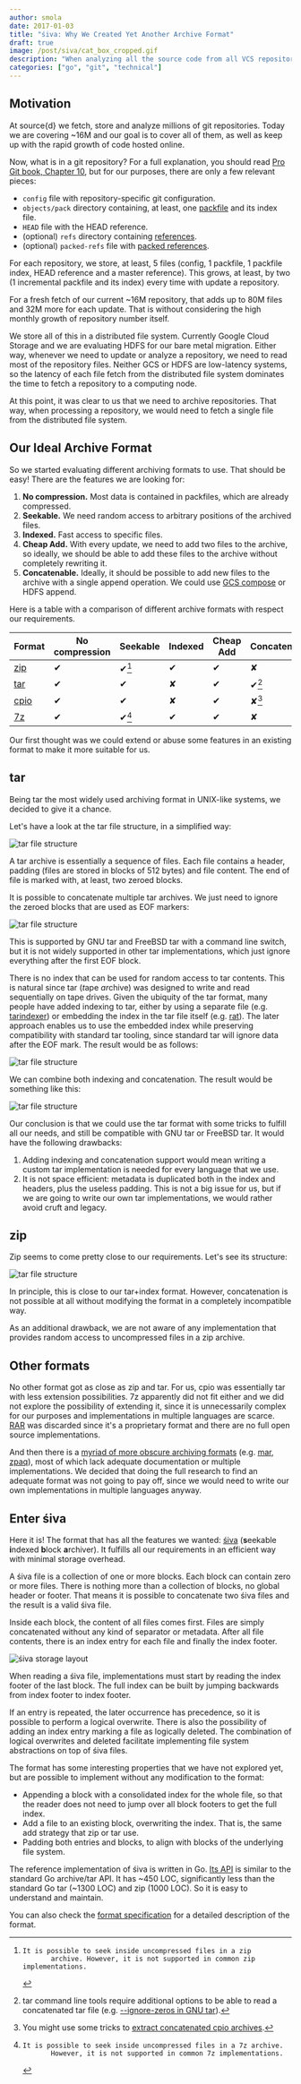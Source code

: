 ```yaml
---
author: smola
date: 2017-01-03
title: "śiva: Why We Created Yet Another Archive Format"
draft: true
image: /post/siva/cat_box_cropped.gif
description: "When analyzing all the source code from all VCS repositories, storage becomes a major problem. śiva, our archive format, is part of the solution."
categories: ["go", "git", "technical"]
---
```


## Motivation

At source{d} we fetch, store and analyze millions of git repositories.
Today we are covering ~16M and our goal is to cover all of them, as well as keep
up with the rapid growth of code hosted online.

Now, what is in a git repository? For a full explanation, you should read
[Pro Git book, Chapter 10](https://git-scm.com/book/en/v2/Git-Internals-Plumbing-and-Porcelain),
but for our purposes, there are only a few relevant pieces:

 * `config` file with repository-specific git configuration.
 * `objects/pack` directory containing, at least, one [packfile](https://git-scm.com/book/en/v2/Git-Internals-Packfiles)
 and its index file.
 * `HEAD` file with the HEAD reference.
 * (optional) `refs` directory containing [references](https://git-scm.com/book/en/v2/Git-Internals-Git-References).
 * (optional) `packed-refs` file with [packed references](https://git-scm.com/docs/git-pack-refs).

For each repository, we store, at least, 5 files (config, 1 packfile,
1 packfile index, HEAD reference and a master reference). This grows, at least,
by two (1 incremental packfile and its index) every time with update a repository.

For a fresh fetch of our current ~16M repository, that adds up to 80M files and
32M more for each update. That is without considering the high monthly growth of
repository number itself.

We store all of this in a distributed file system. Currently Google Cloud
Storage and we are evaluating HDFS for our bare metal migration. Either way,
whenever we need to update or analyze a repository, we need to read most of the
repository files. Neither GCS or HDFS are low-latency systems, so the latency of
each file fetch from the distributed file system dominates the time to fetch a
repository to a computing node.

At this point, it was clear to us that we need to archive repositories. That way,
when processing a repository, we would need to fetch a single file from the
distributed file system.

## Our Ideal Archive Format

So we started evaluating different archiving formats to use. That should be easy!
There are the features we are looking for:

1. **No compression.** Most data is contained in packfiles, which are already
  compressed.
2. **Seekable.** We need random access to arbitrary positions of the archived
   files.
3. **Indexed.** Fast access to specific files.
4. **Cheap Add.** With every update, we need to add two files
  to the archive, so ideally, we should be able to add these files to the archive
  without completely rewriting it.
5. **Concatenable.** Ideally, it should be possible to add new files to the archive
  with a single append operation. We could use [GCS compose](https://cloud.google.com/storage/docs/composite-objects)
  or HDFS append.

Here is a table with a comparison of different archive formats with respect our
requirements.
 
| Format | No compression | Seekable | Indexed | Cheap Add | Concatenable |
| ------ | -------------- | -------- | ------- | --------- | ------------ |
| [zip](https://en.wikipedia.org/wiki/Zip_(file_format)) | ✔ | ✔[^zipseek] | ✔ | ✔ | ✘ |
| [tar](https://www.freebsd.org/cgi/man.cgi?query=tar&sektion=5) | ✔ | ✔ | ✘ | ✔ | ✔[^tarconcat] | 
| [cpio](https://www.freebsd.org/cgi/man.cgi?query=cpio&sektion=5) | ✔ | ✔ | ✘ | ✔ | ✘[^cpioconcat] |
| [7z](http://www.7-zip.org/7z.html) | ✔ | ✔[^7zseek] | ✔ | ✔ | ✘ |

Our first thought was we could extend or abuse some features in an existing
format to make it more suitable for us.

## tar

Being tar the most widely used archiving format in UNIX-like systems, we decided
to give it a chance.

Let's have a look at the tar file structure, in a simplified way:

![tar file structure](/post/siva/tar.png)

A tar archive is essentially a sequence of files. Each file contains a header, padding
(files are stored in blocks of 512 bytes) and file content. The end of file is
 marked with, at least, two zeroed blocks.

It is possible to concatenate multiple tar archives. We just need to ignore the
zeroed blocks that are used as EOF markers:
 
![tar file structure](/post/siva/tar_concat.png)
 
This is supported by GNU tar and FreeBSD tar with a command line switch, but it
is not widely supported in other tar implementations, which just ignore everything
after the first EOF block.

There is no index that can be used for random access to tar contents. This is
natural since tar (*t*ape *ar*chive) was designed to write and read sequentially
on tape drives. Given the ubiquity of the tar format, many people have added
indexing to tar, either by using a separate file (e.g.
[tarindexer](https://github.com/devsnd/tarindexer)) or embedding the index in
the tar file itself (e.g. [rat](https://github.com/mcuadros/go-rat)). The later
approach enables us to use the embedded index while preserving compatibility
with standard tar tooling, since standard tar will ignore data after the EOF mark.
The result would be as follows:

![tar file structure](/post/siva/tar_index.png)

We can combine both indexing and concatenation. The result would be something
like this:

![tar file structure](/post/siva/tar_concat_index.png)

Our conclusion is that we could use the tar format with some tricks to fulfill
all our needs, and still be compatible with GNU tar or FreeBSD tar. It would
have the following drawbacks:

1. Adding indexing and concatenation support would mean writing a custom tar
   implementation is needed for every language that we use.
2. It is not space efficient: metadata is duplicated both in the index and headers,
   plus the useless padding. This is not a big issue for us, but if we are going
   to write our own tar implementations, we would rather avoid cruft and legacy.

## zip

Zip seems to come pretty close to our requirements. Let's see its structure:

![tar file structure](/post/siva/zip.png)

In principle, this is close to our tar+index format. However, concatenation is
not possible at all without modifying the format in a completely incompatible
way.

As an additional drawback, we are not aware of any implementation that provides
random access to uncompressed files in a zip archive.

## Other formats

No other format got as close as zip and tar. For us, cpio was essentially tar
with less extension possibilities. 7z apparently did not fit either and we did
not explore the possibility of extending it, since it is unnecessarily complex
for our purposes and implementations in multiple languages are scarce.
[RAR](http://www.rarlab.com/) was discarded since it's a proprietary format and
there are no full open source implementations.

And then there is a [myriad of more obscure archiving formats](https://en.wikipedia.org/wiki/List_of_archive_formats)
(e.g. [mar](https://wiki.mozilla.org/Software_Update:MAR#Mozilla_ARchive),
[zpaq](https://github.com/zpaq/zpaq)), most of which lack adequate documentation
or multiple implementations. We decided that doing the full research to find an
adequate format was not going to pay off, since we would need to write our own
implementations in multiple languages anyway.

## Enter śiva

Here it is! The format that has all the features we wanted: [śiva](https://github.com/src-d/go-siva)
(**s**eekable **i**ndexed **b**lock **a**rchiver). It fulfills all our
requirements in an efficient way with minimal storage overhead.

A śiva file is a collection of one or more blocks. Each block can contain zero
or more files. There is nothing more than a collection of blocks,
no global header or footer. That means it is possible to concatenate two śiva
files and the result is a valid śiva file.

Inside each block, the content of all files comes first. Files are simply
concatenated without any kind of separator or metadata. After all file contents,
there is an index entry for each file and finally the index footer.

![śiva storage layout](/post/siva/siva.png)

When reading a śiva file, implementations must start by reading the index
footer of the last block. The full index can be built by jumping backwards from
index footer to index footer.

If an entry is repeated, the later occurrence has precedence, so it is possible
to perform a logical overwrite. There is also the possibility of adding an index
entry marking a file as logically deleted. The combination of logical overwrites
and deleted facilitate implementing file system abstractions on top of śiva files.

The format has some interesting properties that we have not explored yet, but
are possible to implement without any modification to the format:

* Appending a block with a consolidated index for the whole file, so that the
  reader does not need to jump over all block footers to get the full index.
* Add a file to an existing block, overwriting the index. That is, the same
  add strategy that zip or tar use.
* Padding both entries and blocks, to align with blocks of the underlying file
  system.

The reference implementation of śiva is written in Go. [Its API](https://godoc.org/gopkg.in/src-d/go-siva.v1)
is similar to the standard Go archive/tar API. It has ~450 LOC, significantly less
than the standard Go tar (~1300 LOC) and zip (1000 LOC). So it is easy to understand
and maintain.

You can also check the [format specification](https://github.com/src-d/go-siva/blob/master/SPEC.md)
for a detailed description of the format.

[^tarconcat]:  tar command line tools require additional options to be able to
               read a concatenated tar file (e.g.
               [--ignore-zeros in GNU tar](https://www.gnu.org/software/tar/manual/tar.html#SEC75)).
[^zipseek]:    It is possible to seek inside uncompressed files in a zip
               archive. However, it is not supported in common zip implementations.
[^cpioconcat]: You might use some tricks to
               [extract concatenated cpio archives](http://superuser.com/questions/559255/how-to-extract-concatenated-cpio-archive).
[^7zseek]:    It is possible to seek inside uncompressed files in a 7z archive.
               However, it is not supported in common 7z implementations.